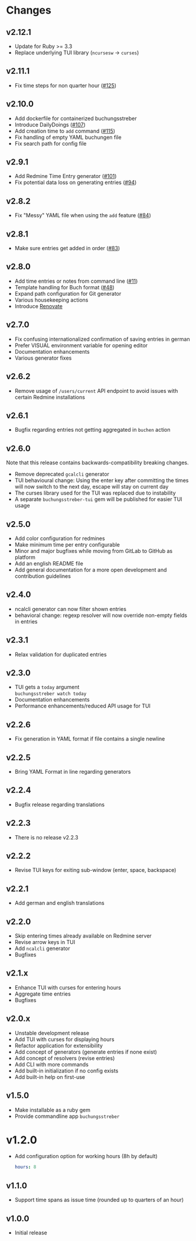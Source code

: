 Changes
=======

## v2.12.1

* Update for Ruby >= 3.3
* Replace underlying TUI library (`ncursesw` -> `curses`)

## v2.11.1

* Fix time steps for non quarter hour ([#125](https://github.com/synyx/buchungsstreber/pull/125))

## v2.10.0

* Add dockerfile for containerized buchungsstreber
* Introduce DailyDoings ([#107](https://github.com/synyx/buchungsstreber/issues/107))
* Add creation time to `add` command ([#115](https://github.com/synyx/buchungsstreber/issues/115))
* Fix handling of empty YAML buchungen file
* Fix search path for config file

## v2.9.1

* Add Redmine Time Entry generator ([#101](https://github.com/synyx/buchungsstreber/issues/101))
* Fix potential data loss on generating entries ([#94](https://github.com/synyx/buchungsstreber/issues/94))

## v2.8.2

* Fix "Messy" YAML file when using the `add` feature ([#84](https://github.com/synyx/buchungsstreber/issues/84))

## v2.8.1

* Make sure entries get added in order ([#83](https://github.com/synyx/buchungsstreber/issues/83))

## v2.8.0

* Add time entries or notes from command line ([#11](https://github.com/synyx/buchungsstreber/issues/11))
* Template handling for Buch format ([#48](https://github.com/synyx/buchungsstreber/issues/48))
* Expand path configuration for Git generator
* Various housekeeping actions
* Introduce [Renovate](https://togithub.com/renovatebot/renovate)

## v2.7.0

* Fix confusing internationalized confirmation of saving entries in german
* Prefer VISUAL environment variable for opening editor
* Documentation enhancements
* Various generator fixes

## v2.6.2

* Remove usage of `/users/current` API endpoint to avoid issues with
  certain Redmine installations

## v2.6.1

* Bugfix regarding entries not getting aggregated in `buchen` action

## v2.6.0

Note that this release contains backwards-compatibility breaking changes.

* Remove deprecated `gcalcli` generator
* TUI behavioural change: Using the enter key after committing the times will
  now switch to the next day, escape will stay on current day
* The curses library used for the TUI was replaced due to instability
* A separate `buchungsstreber-tui` gem will be published for easier TUI usage

## v2.5.0

* Add color configuration for redmines
* Make minimum time per entry configurable
* Minor and major bugfixes while moving from GitLab to GitHub as platform
* Add an english README file
* Add general documentation for a more open development and contribution guidelines

## v2.4.0

* ncalcli generator can now filter shown entries
* behavioral change:  regexp resolver will now override non-empty fields in entries

## v2.3.1

* Relax validation for duplicated entries

## v2.3.0

* TUI gets a `today` argument  
  `buchungsstreber watch today`
* Documentation enhancements
* Performance enhancements/reduced API usage for TUI

## v2.2.6

* Fix generation in YAML format if file contains a single newline

## v2.2.5

* Bring YAML Format in line regarding generators

## v2.2.4

* Bugfix release regarding translations

## v2.2.3

* There is no release v2.2.3

## v2.2.2

* Revise TUI keys for exiting sub-window (enter, space, backspace)

## v2.2.1

* Add german and english translations

## v2.2.0

* Skip entering times already available on Redmine server
* Revise arrow keys in TUI
* Add `ncalcli` generator
* Bugfixes

## v2.1.x

* Enhance TUI with curses for entering hours
* Aggregate time entries
* Bugfixes

## v2.0.x

* Unstable development release
* Add TUI with curses for displaying hours
* Refactor application for extensibility
* Add concept of generators (generate entries if none exist)
* Add concept of resolvers (revise entries)
* Add CLI with more commands
* Add built-in initialization if no config exists
* Add built-in help on first-use

## v1.5.0

* Make installable as a ruby gem
* Provide commandline app `buchungsstreber`

# v1.2.0

* Add configuration option for working hours (8h by default)
    ```yaml
    hours: 8
    ```

## v1.1.0

* Support time spans as issue time (rounded up to quarters of an hour)

## v1.0.0

* Initial release
